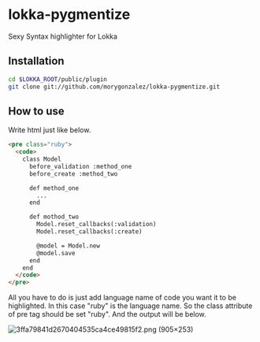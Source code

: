lokka-pygmentize
================

Sexy Syntax highlighter for Lokka

## Installation

```sh
cd $LOKKA_ROOT/public/plugin
git clone git://github.com/morygonzalez/lokka-pygmentize.git
```

## How to use

Write html just like below.

```html
<pre class="ruby">
  <code>
    class Model
      before_validation :method_one
      before_create :method_two

      def method_one
        ...
      end

      def mothod_two
        Model.reset_callbacks(:validation)
        Model.reset_callbacks(:create)

        @model = Model.new
        @model.save
      end
    end
  </code>
</pre>
```

All you have to do is just add language name of code you want it to be highlighted. In this case "ruby" is the language name. So the class attribute of pre tag should be set "ruby". And the output will be below.

![3ffa79841d2670404535ca4ce49815f2.png (905×253)](http://dl.dropbox.com/u/2611378/gyazo/3ffa79841d2670404535ca4ce49815f2.png "3ffa79841d2670404535ca4ce49815f2.png (905×253)")
